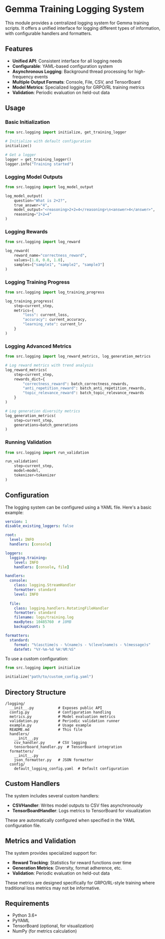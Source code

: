 # Gemma Training Logging System

This module provides a centralized logging system for Gemma training scripts. It offers a unified interface for logging different types of information, with configurable handlers and formatters.

## Features

- **Unified API**: Consistent interface for all logging needs
- **Configurable**: YAML-based configuration system
- **Asynchronous Logging**: Background thread processing for high-frequency events
- **Multiple Output Formats**: Console, File, CSV, and TensorBoard
- **Model Metrics**: Specialized logging for GRPO/RL training metrics
- **Validation**: Periodic evaluation on held-out data

## Usage

### Basic Initialization

```python
from src.logging import initialize, get_training_logger

# Initialize with default configuration
initialize()

# Get a logger
logger = get_training_logger()
logger.info("Training started")
```

### Logging Model Outputs

```python
from src.logging import log_model_output

log_model_output(
    question="What is 2+2?",
    true_answer="4",
    model_output="<reasoning>2+2=4</reasoning>\n<answer>4</answer>",
    reasoning="2+2=4"
)
```

### Logging Rewards

```python
from src.logging import log_reward

log_reward(
    reward_name="correctness_reward",
    values=[1.0, 0.0, 1.0],
    samples=["sample1", "sample2", "sample3"]
)
```

### Logging Training Progress

```python
from src.logging import log_training_progress

log_training_progress(
    step=current_step,
    metrics={
        "loss": current_loss,
        "accuracy": current_accuracy,
        "learning_rate": current_lr
    }
)
```

### Logging Advanced Metrics

```python
from src.logging import log_reward_metrics, log_generation_metrics

# Log reward metrics with trend analysis
log_reward_metrics(
    step=current_step,
    rewards_dict={
        "correctness_reward": batch_correctness_rewards,
        "anti_repetition_reward": batch_anti_repetition_rewards,
        "topic_relevance_reward": batch_topic_relevance_rewards
    }
)

# Log generation diversity metrics
log_generation_metrics(
    step=current_step,
    generations=batch_generations
)
```

### Running Validation

```python
from src.logging import run_validation

run_validation(
    step=current_step,
    model=model,
    tokenizer=tokenizer
)
```

## Configuration

The logging system can be configured using a YAML file. Here's a basic example:

```yaml
version: 1
disable_existing_loggers: false

root:
  level: INFO
  handlers: [console]

loggers:
  logging.training:
    level: INFO
    handlers: [console, file]

handlers:
  console:
    class: logging.StreamHandler
    formatter: standard
    level: INFO
    
  file:
    class: logging.handlers.RotatingFileHandler
    formatter: standard
    filename: logs/training.log
    maxBytes: 10485760  # 10MB
    backupCount: 5

formatters:
  standard:
    format: "%(asctime)s - %(name)s - %(levelname)s - %(message)s"
    datefmt: "%Y-%m-%d %H:%M:%S"
```

To use a custom configuration:

```python
from src.logging import initialize

initialize("path/to/custom_config.yaml")
```

## Directory Structure

```
/logging/
  __init__.py           # Exposes public API
  config.py             # Configuration handling
  metrics.py            # Model evaluation metrics
  validation.py         # Periodic validation runner
  example.py            # Usage example
  README.md             # This file
  handlers/
    __init__.py
    csv_handler.py      # CSV logging
    tensorboard_handler.py  # TensorBoard integration
  formatters/
    __init__.py
    json_formatter.py   # JSON formatter
  config/
    default_logging_config.yaml  # Default configuration
```

## Custom Handlers

The system includes several custom handlers:

- **CSVHandler**: Writes model outputs to CSV files asynchronously
- **TensorBoardHandler**: Logs metrics to TensorBoard for visualization

These are automatically configured when specified in the YAML configuration file.

## Metrics and Validation

The system provides specialized support for:

- **Reward Tracking**: Statistics for reward functions over time
- **Generation Metrics**: Diversity, format adherence, etc.
- **Validation**: Periodic evaluation on held-out data

These metrics are designed specifically for GRPO/RL-style training where traditional loss metrics may not be informative.

## Requirements

- Python 3.6+
- PyYAML
- TensorBoard (optional, for visualization)
- NumPy (for metrics calculation) 